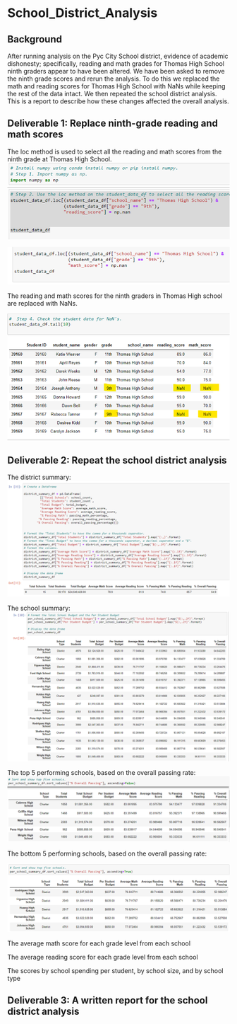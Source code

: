 # School_District_Analysis

## Background

After running analysis on the Pyc City School district, evidence of academic dishonesty; specifically, reading and math grades for Thomas High School ninth graders appear to have been altered. We have been asked to remove the ninth grade scores and rerun the 
analysis. To do this we replaced the math and reading scores for Thomas High School with NaNs while keeping the rest of the data intact. We then repeated the school district analysis. This is a report to describe how these changes affected the overall analysis.

## Deliverable 1: Replace ninth-grade reading and math scores

The loc method is used to select all the reading and math scores from the ninth grade at Thomas High School. 
![image_Deliverable_one_LOC_Reading.png](Deliverable_one_LOC_Reading.png)

![image_DelivOneShot2.png](DelivOneShot2.png) 

The reading and math scores for the ninth graders in Thomas High school are replaced with NaNs.

![image_DelivOneShot3.png](DelivOneShot3.png)

## Deliverable 2: Repeat the school district analysis

The district summary:
![image_DelivTwoShot1.png](DelivTwoShot1.png)

The school summary:
![image_DelivTwoShot2.png](DelivTwoShot2.png)

The top 5 performing schools, based on the overall passing rate:
![image_DleivTwoShot3.png](DleivTwoShot3.png)

The bottom 5 performing schools, based on the overall passing rate:

![image_DelivTwoShot4.png](DelivTwoShot4.png)


The average math score for each grade level from each school

The average reading score for each grade level from each school

The scores by school spending per student, by school size, and by school type

## Deliverable 3: A written report for the school district analysis

